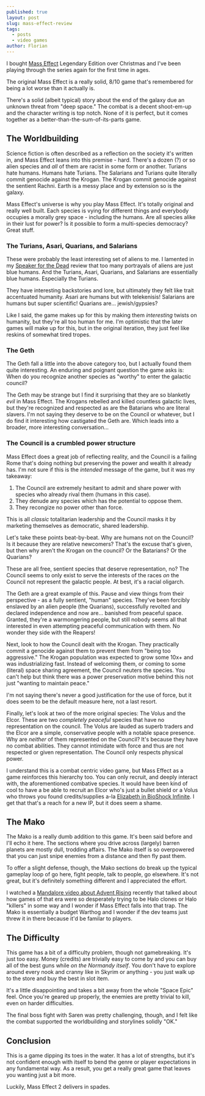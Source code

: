 ```yaml
---
published: true
layout: post
slug: mass-effect-review
tags:
  - posts
  - video games
author: Florian
---
```


I bought [Mass Effect](https://en.wikipedia.org/wiki/Mass_Effect) Legendary Edition over Christmas and I've been playing through the series again for the first time in ages.

The original Mass Effect is a really solid, 8/10 game that's remembered for being a lot worse than it actually is.

There's a solid (albeit typical) story about the end of the galaxy due an unknown threat from "deep space." The combat is a decent shoot-em-up and the character writing is top notch. None of it is perfect, but it comes together as a better-than-the-sum-of-its-parts game.

## The Worldbuilding

Science fiction is often described as a reflection on the society it's written in, and Mass Effect leans into this premise - hard. There's a dozen (?) or so alien species and *all* of them are racist in some form or another. Turians hate humans. Humans hate Turians. The Salarians and Turians quite literally commit genocide against the Krogan. The Krogan commit genocide against the sentient Rachni. Earth is a messy place and by extension so is the galaxy.

Mass Effect's universe is why you play Mass Effect. It's totally original and really well built. Each species is vying for different things and everybody occupies a morally grey space - including the humans. Are all species alike in their lust for power? Is it possible to form a multi-species democracy? Great stuff.

### The Turians, Asari, Quarians, and Salarians

These were probably the least interesting set of aliens to me. I lamented in my [Speaker for the Dead](https://floverfelt.org/posts/speaker-for-the-dead-analysis-1) review that too many portrayals of aliens are just blue humans. And the Turians, Asari, Quarians, and Salarians are essentially blue humans. Especially the Turians.

They have interesting backstories and lore, but ultimately they felt like trait accentuated humanity. Asari are humans but with telekenisis! Salarians are humans but super scientific! Quarians are... jewish/gypsies?

Like I said, the game makes up for this by making them *interesting* twists on humanity, but they're all too human for me. I'm optimistic that the later games will make up for this, but in the original iteration, they just feel like reskins of somewhat tired tropes.

### The Geth

The Geth fall a little into the above category too, but I actually found them quite interesting. An enduring and poignant question the game asks is: When do you recognize another species as "worthy" to enter the galactic council?

The Geth may be strange but I find it surprising that they are so blanketly *evil* in Mass Effect. The Krogans rebelled and killed countless galactic lives, but they're recognized and respected as are the Batarians who are literal slavers. I'm not saying they deserve to be on the Council or whatever, but I do find it interesting how castigated the Geth are. Which leads into a broader, more interesting conversation...

### The Council is a crumbled power structure

Mass Effect does a great job of reflecting reality, and the Council is a failing Rome that's doing nothing but preserving the power and wealth it already has. I'm not sure if this is the *intended* message of the game, but it was my takeaway:

1. The Council are extremely hesitant to admit and share power with species who already rival them (humans in this case).
2. They denude any species which has the potential to oppose them.
3. They recongize no power other than force.

This is all *classic* totalitarian leadership and the Council masks it by marketing themselves as democratic, shared leadership.

Let's take these points beat-by-beat. Why are humans not on the Council? Is it because they are relative newcomers? That's the excuse that's given, but then why aren't the Krogan on the council? Or the Batarians? Or the Quarians? 

These are all free, sentient species that deserve representation, no? The Council seems to only exist to serve the interests of the races *on* the Council not represent the galactic people. At best, it's a racial oligarch.

The Geth are a great example of this. Pause and view things from their perspective - as a fully sentient, "human" species. They've been forcibly enslaved by an alien people (the Quarians), successfully revolted and declared independence and now are... banished from peaceful space. Granted, they're a warmongering people, but still nobody seems all that interested in even attempting peaceful communication with them. No wonder they side with the Reapers!

Next, look to how the Council dealt with the Krogan. They practically commit a genocide against them to prevent them from "being too aggressive." The Krogan population was expected to grow some 10x+ and was industrializing fast. Instead of welcoming them, or coming to some (literal) space sharing agreement, the Council neuters the species. You can't help but think there was a power preservation motive behind this not just "wanting to maintain peace."

I'm not saying there's never a good justification for the use of force, but it does seem to be the default measure here, not a last resort.

Finally, let's look at two of the more original species: The Volus and the Elcor. These are two *completely peaceful* species that have no representation on the council. The Volus are lauded as superb traders and the Elcor are a simple, conservative people with a notable space presence. Why are *neither* of them represented on the Council? It's because they have no combat abilities. They cannot intimidate with force and thus are not respected or given representation. The Council only respects physical power.

I understand this is a combat centric video game, but Mass Effect as a game reinforces this hierarchy too. You can only recruit, and deeply interact with, the aforementioned combative species. It would have been kind of cool to have a be able to recruit an Elcor who's just a bullet shield or a Volus who throws you found credits/supplies a-la [Elizabeth in BioShock Infinite](https://en.wikipedia.org/wiki/BioShock_Infinite). I get that that's a reach for a new IP, but it does seem a shame.

## The Mako

The Mako is a really dumb addition to this game. It's been said before and I'll echo it here. The sections where you drive across (largely) barren planets are mostly dull, trodding affairs. The Mako itself is so overpowered that you can just snipe enemies from a distance and then fly past them.

To offer a slight defense, though, the Mako sections do break up the typical gameplay loop of go here, fight people, talk to people, go elsewhere. It's not great, but it's definitely something different and I appreciated the effort.

I watched a [Mandalore video about Advent Rising](https://www.youtube.com/watch?v=fUk3_3eBD_M) recently that talked about how games of that era were so desperately trying to be Halo clones or Halo "killers" in some way and I wonder if Mass Effect falls into that trap. The Mako is essentially a budget Warthog and I wonder if the dev teams just threw it in there because it'd be familar to players.

## The Difficulty

This game has a bit of a difficulty problem, though not gamebreaking. It's just too easy. Money (credits) are trivially easy to come by and you can buy all of the best guns while *on the Normandy itself*. You don't have to explore around every nook and cranny like in Skyrim or anything - you just walk up to the store and buy the best in slot item.

It's a little disappointing and takes a bit away from the whole "Space Epic" feel. Once you're geared up properly, the enemies are pretty trivial to kill, even on harder difficulties. 

The final boss fight with Saren was pretty challenging, though, and I felt like the combat supported the worldbuilding and storylines solidly "OK."

## Conclusion

This is a game dipping its toes in the water. It has a lot of strengths, but it's not confident enough with itself to bend the genre or player expectations in any fundamental way. As a result, you get a really great game that leaves you wanting just a bit more.

Luckily, Mass Effect 2 delivers in spades.
